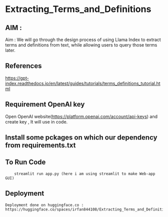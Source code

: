 # Extracting_Terms_and_Definitions
## AIM : 
Aim : We will go through the design process of using Llama Index to extract terms and definitions from text, while allowing users to query those terms later. 

## References
  https://gpt-index.readthedocs.io/en/latest/guides/tutorials/terms_definitions_tutorial.html

## Requirement OpenAI key
Open OpenAI website(https://platform.openai.com/account/api-keys) and create key , It will use in code.

## Install some pckages on which our dependency from requirements.txt


## To Run Code 
        streamlit run app.py (here i am using streamlit to make Web-app GUI)
        
## Deployment
    Deployment done on huggingface.co : https://huggingface.co/spaces/irfan844108/Extracting_Terms_and_Definitions
